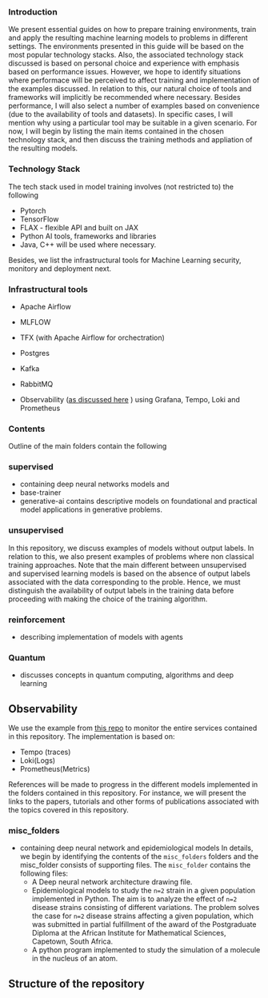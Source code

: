 ### Introduction

We present essential guides on how to prepare training environments, train and apply the resulting machine learning models to problems in different settings. The environments presented in this guide will be based on the most popular technology stacks. Also, the associated technology stack discussed is based on personal choice and experience with emphasis based on performance issues. However, we hope to identify situations where performace will be perceived to affect training and implementation of the examples discussed. In relation to this, our natural choice of tools and frameworks will implicitly be recommended where necessary. Besides performance, I will also select a number of examples based on convenience (due to the availability of tools and datasets). In specific cases, I will mention why using a particular tool may be suitable in a given scenario. For now, I will begin by listing the main items contained in the chosen technology stack, and then discuss the training methods and appliation of the resulting models.

### Technology Stack

  The tech stack used in model training involves (not restricted to) the following

- Pytorch
- TensorFlow
- FLAX - flexible API and built on JAX
- Python AI tools, frameworks and libraries
- Java, C++ will be used where necessary.

Besides, we list the infrastructural tools for Machine Learning security, monitory and deployment next. 

### Infrastructural tools

- Apache Airflow
- MLFLOW
- TFX (with Apache Airflow for orchectration)
- Postgres
- Kafka
- RabbitMQ

- Observability ([as discussed here](https://grafana.com/grafana/dashboards/16110-fastapi-observability/)
) using Grafana, Tempo, Loki and Prometheus

### Contents

Outline of the main folders contain the following

### supervised

- containing deep neural networks models and
- base-trainer
- generative-ai contains descriptive models on foundational and practical model applications in generative problems.

### unsupervised

 In this repository, we discuss examples of models without output labels. In relation to this, we also present examples of problems where non classical training approaches. Note that the main different between unsupervised and supervised learning models is based on the absence of output labels associated with the data corresponding to the proble. Hence, we must distinguish the availability of output labels in the training data before proceeding with making the choice of the training algorithm.

### reinforcement

- describing implementation of models with agents

### Quantum

- discusses concepts in quantum computing, algorithms and deep learning

## Observability

We use the example from [this repo](https://github.com/blueswen/fastapi-observability) to monitor the entire services contained in this repository. The implementation is based on:

- Tempo (traces)
- Loki(Logs)
- Prometheus(Metrics)

References will be made to progress in the different models implemented in the folders contained in this repository. For instance,
we will present the links to the papers, tutorials and other forms of publications associated with the topics covered in this repository.

### misc_folders

- containing deep neural network and epidemiological models
  In details, we begin by identifying the contents of the ```misc_folders```
folders and the misc_folder consists of supporting files. The ``` misc_folder ``` contains the following files:
  - A Deep neural network architecture drawing file.
  - Epidemiological models to study the `n=2` strain in a given population implemented in Python. The aim is to analyze the effect of `n=2` disease strains consisting of different variations. The problem solves the case for `n=2` disease strains affecting a given population, which was submitted in partial fulfillment of the award of the Postgraduate Diploma at the African Institute for Mathematical Sciences, Capetown, South Africa.
  - A python program implemented to study the simulation of a molecule in the nucleus of an atom.

## Structure of the repository
